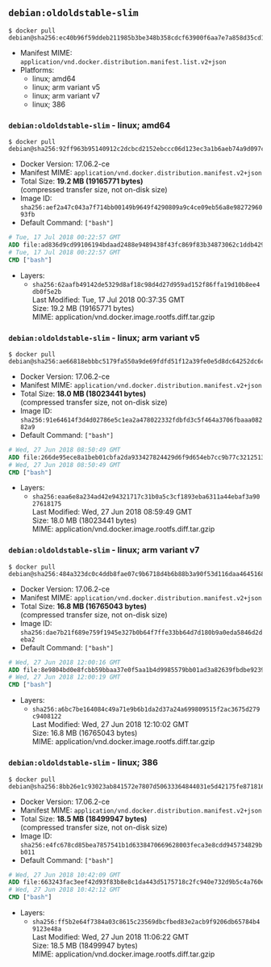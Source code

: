 ## `debian:oldoldstable-slim`

```console
$ docker pull debian@sha256:ec40b96f59ddeb211985b3be348b358cdcf63900f6aa7e7a858d35cd1db0826b
```

-	Manifest MIME: `application/vnd.docker.distribution.manifest.list.v2+json`
-	Platforms:
	-	linux; amd64
	-	linux; arm variant v5
	-	linux; arm variant v7
	-	linux; 386

### `debian:oldoldstable-slim` - linux; amd64

```console
$ docker pull debian@sha256:92ff963b95140912c2dcbcd2152ebccc06d123ec3a1b6aeb74a9d097c2192e92
```

-	Docker Version: 17.06.2-ce
-	Manifest MIME: `application/vnd.docker.distribution.manifest.v2+json`
-	Total Size: **19.2 MB (19165771 bytes)**  
	(compressed transfer size, not on-disk size)
-	Image ID: `sha256:aef2a47c043a7f714bb00149b9649f4290809a9c4ce09eb56a8e9827296093fb`
-	Default Command: `["bash"]`

```dockerfile
# Tue, 17 Jul 2018 00:22:57 GMT
ADD file:ad836d9cd99106194bdaad2488e9489438f43fc869f83b34873062c1ddb4294e in / 
# Tue, 17 Jul 2018 00:22:57 GMT
CMD ["bash"]
```

-	Layers:
	-	`sha256:62aafb49142de5329d8af18c98d4d27d959ad152f86ffa19d10b8ee4db0f5e2b`  
		Last Modified: Tue, 17 Jul 2018 00:37:35 GMT  
		Size: 19.2 MB (19165771 bytes)  
		MIME: application/vnd.docker.image.rootfs.diff.tar.gzip

### `debian:oldoldstable-slim` - linux; arm variant v5

```console
$ docker pull debian@sha256:ae66818ebbbc5179fa550a9de69fdfd51f12a39fe0e5d8dc64252dc6c8538305
```

-	Docker Version: 17.06.2-ce
-	Manifest MIME: `application/vnd.docker.distribution.manifest.v2+json`
-	Total Size: **18.0 MB (18023441 bytes)**  
	(compressed transfer size, not on-disk size)
-	Image ID: `sha256:91e64614f3d4d02786e5c1ea2a478022332fdbfd3c5f464a3706fbaaa08282a9`
-	Default Command: `["bash"]`

```dockerfile
# Wed, 27 Jun 2018 08:50:49 GMT
ADD file:266de95ece8a1beb01cbfa2da933427824429d6f9d654eb7cc9b77c3212513f1 in / 
# Wed, 27 Jun 2018 08:50:49 GMT
CMD ["bash"]
```

-	Layers:
	-	`sha256:eaa6e8a234ad42e94321717c31b0a5c3cf1893eba6311a44ebaf3a9027618175`  
		Last Modified: Wed, 27 Jun 2018 08:59:49 GMT  
		Size: 18.0 MB (18023441 bytes)  
		MIME: application/vnd.docker.image.rootfs.diff.tar.gzip

### `debian:oldoldstable-slim` - linux; arm variant v7

```console
$ docker pull debian@sha256:484a323dc0c4ddb8fae07c9b6718d4b6b88b3a90f53d116daa464516861c4d82
```

-	Docker Version: 17.06.2-ce
-	Manifest MIME: `application/vnd.docker.distribution.manifest.v2+json`
-	Total Size: **16.8 MB (16765043 bytes)**  
	(compressed transfer size, not on-disk size)
-	Image ID: `sha256:dae7b21f689e759f1945e327b0b64f7ffe33bb64d7d180b9a0eda5846d2deba2`
-	Default Command: `["bash"]`

```dockerfile
# Wed, 27 Jun 2018 12:00:16 GMT
ADD file:8e9804bd0e8fcbb59bbaa37e0f5aa1b4d9985579bb01ad3a82639fbdbe9239a8 in / 
# Wed, 27 Jun 2018 12:00:19 GMT
CMD ["bash"]
```

-	Layers:
	-	`sha256:a6bc7be164084c49a71e9b6b1da2d37a24a699809515f2ac3675d279c9408122`  
		Last Modified: Wed, 27 Jun 2018 12:10:02 GMT  
		Size: 16.8 MB (16765043 bytes)  
		MIME: application/vnd.docker.image.rootfs.diff.tar.gzip

### `debian:oldoldstable-slim` - linux; 386

```console
$ docker pull debian@sha256:8bb26e1c93023ab841572e7807d50633364844031e5d42175fe8718161421afa
```

-	Docker Version: 17.06.2-ce
-	Manifest MIME: `application/vnd.docker.distribution.manifest.v2+json`
-	Total Size: **18.5 MB (18499947 bytes)**  
	(compressed transfer size, not on-disk size)
-	Image ID: `sha256:e4fc678cd85bea7857541b1d6338470669628003feca3e8cdd945734829bb011`
-	Default Command: `["bash"]`

```dockerfile
# Wed, 27 Jun 2018 10:42:09 GMT
ADD file:663243fac3eef42d93f83b8e8c1da443d5175718c2fc940e732d9b5c4a760e8c in / 
# Wed, 27 Jun 2018 10:42:12 GMT
CMD ["bash"]
```

-	Layers:
	-	`sha256:ff5b2e64f7384a03c8615c23569dbcfbed83e2acb9f9206db65784b49123e48a`  
		Last Modified: Wed, 27 Jun 2018 11:06:22 GMT  
		Size: 18.5 MB (18499947 bytes)  
		MIME: application/vnd.docker.image.rootfs.diff.tar.gzip
